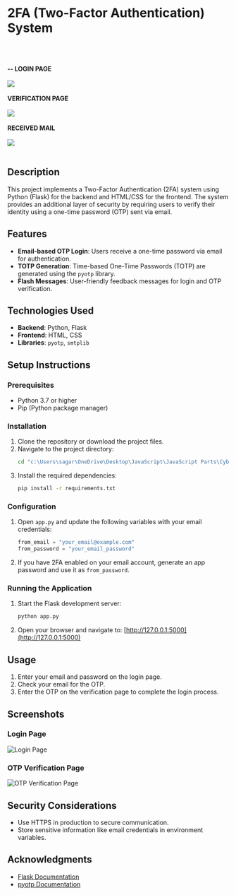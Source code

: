 # 2FA (Two-Factor Authentication) System
<br></br>

**-- LOGIN PAGE**
<br></br>
![](https://imgur.com/6JV9JeD.png)
<br></br>
**VERIFICATION PAGE**
<br></br>
![](https://imgur.com/ZoGi6qj.png)
<br></br>
**RECEIVED MAIL**
<br></br>
![](https://imgur.com/VnEvlpo.png)
<br></br>
## Description
This project implements a Two-Factor Authentication (2FA) system using Python (Flask) for the backend and HTML/CSS for the frontend. The system provides an additional layer of security by requiring users to verify their identity using a one-time password (OTP) sent via email.

## Features
- **Email-based OTP Login**: Users receive a one-time password via email for authentication.
- **TOTP Generation**: Time-based One-Time Passwords (TOTP) are generated using the `pyotp` library.
- **Flash Messages**: User-friendly feedback messages for login and OTP verification.

## Technologies Used
- **Backend**: Python, Flask
- **Frontend**: HTML, CSS
- **Libraries**: `pyotp`, `smtplib`

## Setup Instructions

### Prerequisites
- Python 3.7 or higher
- Pip (Python package manager)

### Installation
1. Clone the repository or download the project files.
2. Navigate to the project directory:
   ```bash
   cd "c:\Users\sagar\OneDrive\Desktop\JavaScript\JavaScript Parts\CyberSec\2FA_(Two-Factor Authentication)_System"
   ```
3. Install the required dependencies:
   ```bash
   pip install -r requirements.txt
   ```

### Configuration
1. Open `app.py` and update the following variables with your email credentials:
   ```python
   from_email = "your_email@example.com"
   from_password = "your_email_password"
   ```
2. If you have 2FA enabled on your email account, generate an app password and use it as `from_password`.

### Running the Application
1. Start the Flask development server:
   ```bash
   python app.py
   ```
2. Open your browser and navigate to:
   [http://127.0.0.1:5000](http://127.0.0.1:5000)

## Usage
1. Enter your email and password on the login page.
2. Check your email for the OTP.
3. Enter the OTP on the verification page to complete the login process.

## Screenshots
### Login Page
![Login Page](static/screenshots/login.png)

### OTP Verification Page
![OTP Verification Page](static/screenshots/verify.png)

## Security Considerations
- Use HTTPS in production to secure communication.
- Store sensitive information like email credentials in environment variables.


## Acknowledgments
- [Flask Documentation](https://flask.palletsprojects.com/)
- [pyotp Documentation](https://pyauth.github.io/pyotp/)
